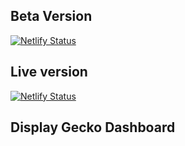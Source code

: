 ## Beta Version

[![Netlify Status](https://api.netlify.com/api/v1/badges/22504d07-3655-4188-93b5-aeb88d2db5a6/deploy-status)](https://app.netlify.com/sites/beta-dashboard-displaygecko/deploys)

## Live version

[![Netlify Status](https://api.netlify.com/api/v1/badges/429bf1be-ab4d-4122-b190-fc9f4c9df80a/deploy-status)](https://app.netlify.com/sites/dashboard-displaygecko/deploys)

## Display Gecko Dashboard
